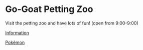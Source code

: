 # Go-Goat Petting Zoo
Visit the petting zoo and have lots of fun! (open from 9:00-9:00)

[Information](xink11.github.io/Go-Goat-Petting-Zoo/Information)

[Pokémon](https://xink11.github.io/Go-Goat-Petting-Zoo/Pok%C3%A9mon)

